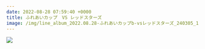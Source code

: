 ```yaml
---
date: 2022-08-28 07:59:40 +0000
title: ふれあいカップ　VS レッドスターズ
image: /img/line_album_2022.08.28-ふれあいカップb-vsレッドスターズ_240305_1.jpg
---
```

![](/img/line_album_2022.08.28-ふれあいカップb-vsレッドスターズ_240305_2.jpg)